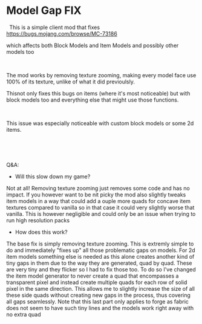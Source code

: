 # Model Gap FIX

 
This is a simple client mod that fixes https://bugs.mojang.com/browse/MC-73186

which affects both Block Models and Item Models and possibly other models too

 

The mod works by removing texture zooming, making every model face use 100% of its texture, unlike of what it did previoulsly.

Thisnot only fixes this bugs on items (where it's most noticeable) but with block models too and everything else that might use those functions.

 

This issue was especially noticeable with custom block models or some 2d items.

 

 

Q&A:

- Will this slow down my game? 

Not at all! Removing texture zooming just removes some code and has no impact. If you however want to be nit picky the mod also slightly tweaks item models in a way that could add a ouple more quads for concave item textures compared to vanilla so in that case it could very slightly worse that vanilla. This is however negligible and could only be an issue when trying to run high resolution packs

- How does this work?

The base fix is simply removing texture zooming. This is extremly simple to do and immediately "fixes up" all those problematic gaps on models.
For 2d item models something else is needed as this alone creates another kind of tiny gaps in them due to the way they are generated, quad by quad. These are very tiny and they flicker so I had to fix those too. To do so I've changed the item model generator to never create a quad that encompasses a transparent pixel and instead create multiple quads for each row of solid pixel in the same direction. This allows me to slightly increase the size of all these side quads without creating new gaps in the process, thus covering all gaps seamlessly. Note that this last part only applies to forge as fabric does not seem to have such tiny lines and the models work right away with no extra quad

 

 
